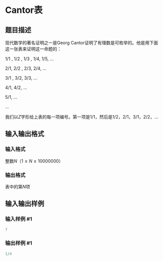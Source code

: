 # Cantor表

## 题目描述

现代数学的著名证明之一是Georg Cantor证明了有理数是可枚举的。他是用下面这一张表来证明这一命题的：

$1/1$ , $1/2$ , $1/3$ , $1/4$, $1/5$, …

$2/1$, $2/2$ , $2/3$, $2/4$, …

$3/1$ , $3/2$, $3/3$, …

$4/1$, $4/2$, …

$5/1$, …

…

我们以$Z$字形给上表的每一项编号。第一项是$1/1$，然后是$1/2$，$2/1$，$3/1$，$2/2$，…

## 输入输出格式

### 输入格式

整数$N$（$1≤N≤10000000$）

### 输出格式

表中的第$N$项

## 输入输出样例

### 输入样例 #1

```cpp
7

```
### 输出样例 #1

```cpp
1/4
```


